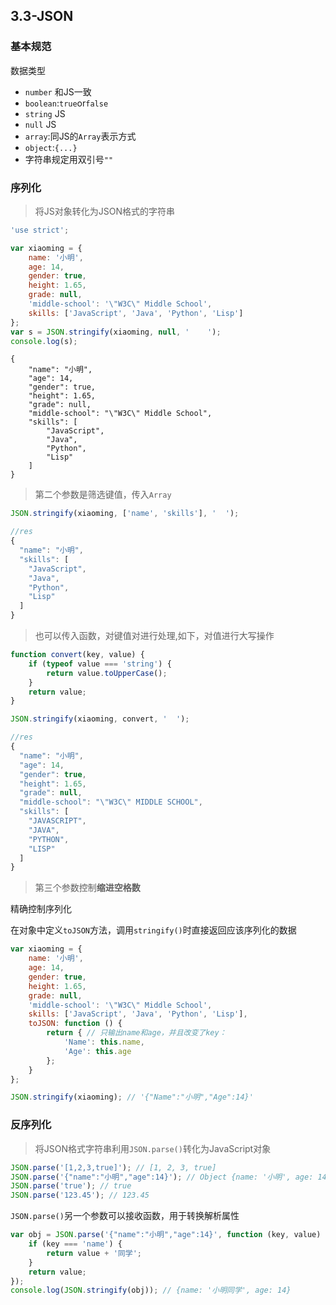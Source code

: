 ## 3.3-JSON

### 基本规范
数据类型
* `number` 和JS一致
* `boolean`:`true`or`false`
* `string` JS
* `null` JS
* `array`:同JS的`Array`表示方式
* `object`:`{...}`
* 字符串规定用双引号`""`

### 序列化
> 将JS对象转化为JSON格式的字符串
```javascript 1.8
'use strict';

var xiaoming = {
    name: '小明',
    age: 14,
    gender: true,
    height: 1.65,
    grade: null,
    'middle-school': '\"W3C\" Middle School',
    skills: ['JavaScript', 'Java', 'Python', 'Lisp']
};
var s = JSON.stringify(xiaoming, null, '    ');
console.log(s);
```
```text
{
    "name": "小明",
    "age": 14,
    "gender": true,
    "height": 1.65,
    "grade": null,
    "middle-school": "\"W3C\" Middle School",
    "skills": [
        "JavaScript",
        "Java",
        "Python",
        "Lisp"
    ]
}
```
> 第二个参数是筛选键值，传入`Array`
```javascript 1.8
JSON.stringify(xiaoming, ['name', 'skills'], '  ');

//res
{
  "name": "小明",
  "skills": [
    "JavaScript",
    "Java",
    "Python",
    "Lisp"
  ]
}
```
> 也可以传入函数，对键值对进行处理,如下，对值进行大写操作
```javascript 1.8
function convert(key, value) {
    if (typeof value === 'string') {
        return value.toUpperCase();
    }
    return value;
}

JSON.stringify(xiaoming, convert, '  ');

//res
{
  "name": "小明",
  "age": 14,
  "gender": true,
  "height": 1.65,
  "grade": null,
  "middle-school": "\"W3C\" MIDDLE SCHOOL",
  "skills": [
    "JAVASCRIPT",
    "JAVA",
    "PYTHON",
    "LISP"
  ]
}
```
> 第三个参数控制**缩进空格数**


精确控制序列化

在对象中定义`toJSON`方法，调用`stringify()`时直接返回应该序列化的数据
```javascript 1.8
var xiaoming = {
    name: '小明',
    age: 14,
    gender: true,
    height: 1.65,
    grade: null,
    'middle-school': '\"W3C\" Middle School',
    skills: ['JavaScript', 'Java', 'Python', 'Lisp'],
    toJSON: function () {
        return { // 只输出name和age，并且改变了key：
            'Name': this.name,
            'Age': this.age
        };
    }
};

JSON.stringify(xiaoming); // '{"Name":"小明","Age":14}'
```

### 反序列化
> 将JSON格式字符串利用`JSON.parse()`转化为JavaScript对象
```javascript 1.8
JSON.parse('[1,2,3,true]'); // [1, 2, 3, true]
JSON.parse('{"name":"小明","age":14}'); // Object {name: '小明', age: 14}
JSON.parse('true'); // true
JSON.parse('123.45'); // 123.45
```

`JSON.parse()`另一个参数可以接收函数，用于转换解析属性
```javascript 1.8
var obj = JSON.parse('{"name":"小明","age":14}', function (key, value) {
    if (key === 'name') {
        return value + '同学';
    }
    return value;
});
console.log(JSON.stringify(obj)); // {name: '小明同学', age: 14}
```